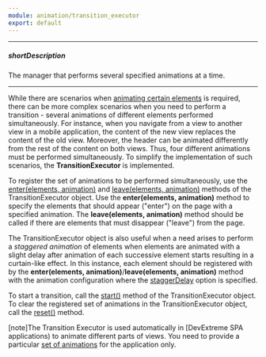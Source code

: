 ```yaml
---
module: animation/transition_executor
export: default
---
```

---
##### shortDescription
The manager that performs several specified animations at a time.

---
While there are scenarios when [animating certain elements](/api-reference/50%20Common/utils/fx/3%20Methods/animate(element_config).md '/Documentation/ApiReference/Common/Utils/fx/Methods/#animateelement_config') is required, there can be more complex scenarios when you need to perform a transition - several animations of different elements performed simultaneously. For instance, when you navigate from a view to another view in a mobile application, the content of the new view replaces the content of the old view. Moreover, the header can be animated differently from the rest of the content on both views. Thus, four different animations must be performed simultaneously. To simplify the implementation of such scenarios, the **TransitionExecutor** is implemented. 

To register the set of animations to be performed simultaneously, use the [enter(elements, animation)](/api-reference/50%20Common/utils/TransitionExecutor/3%20Methods/enter(elements_animation).md '/Documentation/ApiReference/Common/Utils/TransitionExecutor/Methods/#enterelements_animation') and [leave(elements, animation)](/api-reference/50%20Common/utils/TransitionExecutor/3%20Methods/leave(elements_animation).md '/Documentation/ApiReference/Common/Utils/TransitionExecutor/Methods/#leaveelements_animation') methods of the TransitionExecutor object. Use the **enter(elements, animation)** method to specify the elements that should appear ("enter") on the page with a specified animation. The **leave(elements, animation)** method should be called if there are elements that must disappear ("leave") from the page.

The TransitionExecutor object is also useful when a need arises to perform a *staggered animation* of elements when elements are animated with a slight delay after animation of each successive element starts resulting in a curtain-like effect. In this instance, each element should be registered with by the **enter(elements, animation)**/**leave(elements, animation)** method with the animation configuration where the [staggerDelay](/api-reference/50%20Common/Object%20Structures/animationConfig/staggerDelay.md '/Documentation/ApiReference/Common/Object_Structures/animationConfig/#staggerDelay') option is specified.

To start a transition, call the [start()](/api-reference/50%20Common/utils/TransitionExecutor/3%20Methods/start().md '/Documentation/ApiReference/Common/Utils/TransitionExecutor/Methods/#start') method of the TransitionExecutor object. To clear the registered set of animations in the TransitionExecutor object, call the [reset()](/api-reference/50%20Common/utils/TransitionExecutor/3%20Methods/reset().md '/Documentation/ApiReference/Common/Utils/TransitionExecutor/Methods/#reset') method.

[note]The Transition Executor is used automatically in [DevExtreme SPA applications) to animate different parts of views. You need to provide a particular [set of animations](/api-reference/40%20SPA%20Framework/HtmlApplication/1%20Configuration/animationSet.md '/Documentation/ApiReference/SPA_Framework/HtmlApplication/Configuration/#animationSet') for the application only.